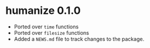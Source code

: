 # humanize 0.1.0

* Ported over `time` functions
* Ported over `filesize` functions
* Added a `NEWS.md` file to track changes to the package.
